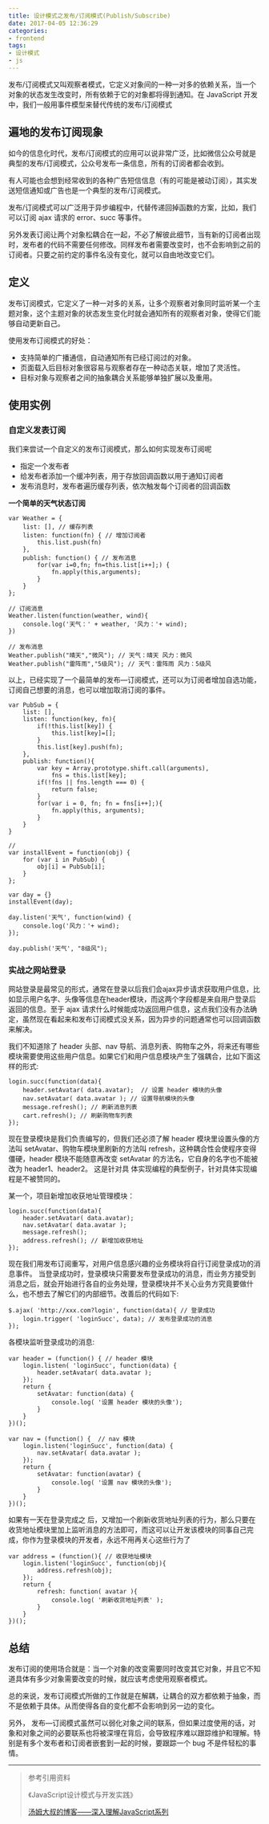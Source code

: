 ```yaml
---
title: 设计模式之发布/订阅模式(Publish/Subscribe)
date: 2017-04-05 12:36:29
categories:
- frontend
tags:
- 设计模式
- js
---
```


发布/订阅模式又叫观察者模式，它定义对象间的一种一对多的依赖关系，当一个对象的状态发生改变时，所有依赖于它的对象都将得到通知。在 JavaScript 开发中，我们一般用事件模型来替代传统的发布/订阅模式

## 遍地的发布订阅现象

如今的信息化时代，发布/订阅模式的应用可以说非常广泛，比如微信公众号就是典型的发布/订阅模式，公众号发布一条信息，所有的订阅者都会收到。

有人可能也会想到经常收到的各种广告短信信息（有的可能是被动订阅），其实发送短信通知或广告也是一个典型的发布/订阅模式。

发布/订阅模式可以广泛用于异步编程中，代替传递回掉函数的方案，比如，我们可以订阅 ajax 请求的 error、succ 等事件。

另外发表订阅让两个对象松耦合在一起，不必了解彼此细节，当有新的订阅者出现时，发布者的代码不需要任何修改。同样发布者需要改变时，也不会影响到之前的订阅者。只要之前约定的事件名没有变化，就可以自由地改变它们。

<!-- more -->


## 定义

发布订阅模式，它定义了一种一对多的关系，让多个观察者对象同时监听某一个主题对象，这个主题对象的状态发生变化时就会通知所有的观察者对象，使得它们能够自动更新自己。

使用发布订阅模式的好处：

* 支持简单的广播通信，自动通知所有已经订阅过的对象。
* 页面载入后目标对象很容易与观察者存在一种动态关联，增加了灵活性。
* 目标对象与观察者之间的抽象耦合关系能够单独扩展以及重用。


## 使用实例

### 自定义发表订阅

我们来尝试一个自定义的发布订阅模式，那么如何实现发布订阅呢

- 指定一个发布者
- 给发布者添加一个缓冲列表，用于存放回调函数以用于通知订阅者
- 发布消息时，发布者遍历缓存列表，依次触发每个订阅者的回调函数

**一个简单的天气状态订阅**

```
var Weather = {
	list: [], // 缓存列表
	listen: function(fn) { // 增加订阅者
		this.list.push(fn)
	},
	publish: function() { // 发布消息
		for(var i=0,fn; fn=this.list[i++];) {
			fn.apply(this,arguments);
		}
	}
};

// 订阅消息
Weather.listen(function(weather, wind){
	console.log('天气：' + weather, '风力：'+ wind);
})

// 发布消息
Weather.publish("晴天","微风"); // 天气：晴天 风力：微风
Weather.publish("雷阵雨","5级风"); // 天气：雷阵雨 风力：5级风
```
以上，已经实现了一个最简单的发布—订阅模式，还可以为订阅者增加自选功能，订阅自己想要的消息，也可以增加取消订阅的事件。

```
var PubSub = {
	list: [],
	listen: function(key, fn){
		if(!this.list[key]) {
			this.list[key]=[];
		}
		this.list[key].push(fn);
	},
	publish: function(){
		var key = Array.prototype.shift.call(arguments),
		    fns = this.list[key];
		if(!fns || fns.length === 0) {
			return false;
		}
		for(var i = 0, fn; fn = fns[i++];){
			fn.apply(this, arguments);
		}
	}
}

//
var installEvent = function(obj) {
	for (var i in PubSub) {
		obj[i] = PubSub[i];
	}
};

var day = {}
installEvent(day);

day.listen('天气', function(wind) {
	console.log('风力：'+ wind);
});

day.publish('天气', "8级风");
```

### 实战之网站登录

网站登录是最常见的形式，通常在登录以后我们会ajax异步请求获取用户信息，比如显示用户名字、头像等信息在header模块，而这两个字段都是来自用户登录后返回的信息。至于 ajax 请求什么时候能成功返回用户信息，这点我们没有办法确定，虽然现在看起来和发布订阅模式没关系，因为异步的问题通常也可以回调函数来解决。

我们不知道除了 header 头部、nav 导航、消息列表、购物车之外，将来还有哪些模块需要使用这些用户信息。如果它们和用户信息模块产生了强耦合，比如下面这样的形式:

```
login.succ(function(data){
	header.setAvatar( data.avatar);  // 设置 header 模块的头像
	nav.setAvatar( data.avatar ); // 设置导航模块的头像
	message.refresh(); // 刷新消息列表
	cart.refresh(); // 刷新购物车列表
});
```
现在登录模块是我们负责编写的，但我们还必须了解 header 模块里设置头像的方法叫 setAvatar、购物车模块里刷新的方法叫 refresh，这种耦合性会使程序变得僵硬，header 模块不能随意再改变 setAvatar 的方法名，它自身的名字也不能被改为 header1、header2。 这是针对具 体实现编程的典型例子，针对具体实现编程是不被赞同的。

某一个，项目新增加收获地址管理模块：

```
login.succ(function(data){
	header.setAvatar( data.avatar);
	nav.setAvatar( data.avatar );
	message.refresh();
	address.refresh(); // 新增加收获地址
});
```
现在我们用发布订阅重写，对用户信息感兴趣的业务模块将自行订阅登录成功的消息事件。 当登录成功时，登录模块只需要发布登录成功的消息，而业务方接受到消息之后，就会开始进行各自的业务处理，登录模块并不关心业务方究竟要做什么，也不想去了解它们的内部细节。改善后的代码如下:

```
$.ajax( 'http://xxx.com?login', function(data){ // 登录成功
	login.trigger( 'loginSucc', data); // 发布登录成功的消息
});
```

各模块监听登录成功的消息:

```
var header = (function() { // header 模块
	login.listen( 'loginSucc', function(data) {
        header.setAvatar( data.avatar );
	});
	return {
		setAvatar: function(data) {
			console.log( '设置 header 模块的头像');
		}
	}
})();

var nav = (function() {  // nav 模块
	login.listen('loginSucc', function(data) {
		nav.setAvatar( data.avatar );
	});
	return {
		setAvatar: function(avatar) {
			console.log( '设置 nav 模块的头像');
		}
	}
})();

```

如果有一天在登录完成之 后，又增加一个刷新收货地址列表的行为，那么只要在收货地址模块里加上监听消息的方法即可，而这可以让开发该模块的同事自己完成，你作为登录模块的开发者，永远不用再关心这些行为了

```
var address = (function(){ // 收获地址模块
	login.listen('loginSucc', function(obj){
        address.refresh(obj);
    });
	return {
		refresh: function( avatar ){
			console.log( '刷新收货地址列表' );
		}
	}
})();
```

## 总结

发布订阅的使用场合就是：当一个对象的改变需要同时改变其它对象，并且它不知道具体有多少对象需要改变的时候，就应该考虑使用观察者模式。

总的来说，发布订阅模式所做的工作就是在解耦，让耦合的双方都依赖于抽象，而不是依赖于具体。从而使得各自的变化都不会影响到另一边的变化。

另外， 发布—订阅模式虽然可以弱化对象之间的联系，但如果过度使用的话，对象和对象之间的必要联系也将被深埋在背后，会导致程序难以跟踪维护和理解。特别是有多个发布者和订阅者嵌套到一起的时候，要跟踪一个 bug 不是件轻松的事情。

-----

> 参考引用资料
>
> 《JavaScript设计模式与开发实践》
>
> [汤姆大叔的博客——深入理解JavaScript系列](http://www.cnblogs.com/TomXu/archive/2011/12/15/2288411.html)
